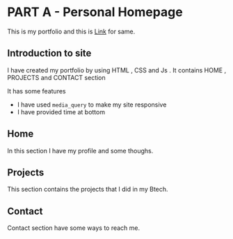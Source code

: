 # PART A - Personal Homepage

This is my portfolio  and this is [Link](https://shravan-sharma-github.github.io/) for same.

## Introduction to site

I have created my portfolio by using HTML , CSS and Js . It contains HOME , PROJECTS and CONTACT section

It has some features 


* I have used ```media_query``` to make my site responsive
* I have provided time at bottom  


## Home

In this section I have my profile and some thoughs.

## Projects
This section contains the projects that I did in my Btech.



## Contact
Contact section have some ways to reach me.